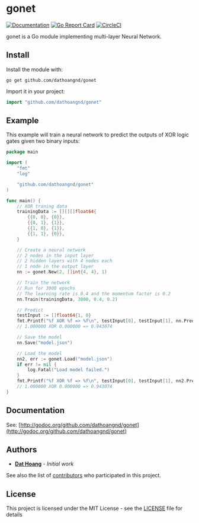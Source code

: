 # gonet
[![Documentation](https://godoc.org/github.com/dathoangnd/gonet?status.svg)](http://godoc.org/github.com/dathoangnd/gonet)
[![Go Report Card](https://goreportcard.com/badge/github.com/dathoangnd/gonet)](https://goreportcard.com/report/github.com/dathoangnd/gonet)
[![CircleCI](https://circleci.com/gh/dathoangnd/gonet.svg?style=svg)](https://circleci.com/gh/dathoangnd/gonet)

gonet is a Go module implementing multi-layer Neural Network.

## Install
Install the module with:

```
go get github.com/dathoangnd/gonet
```
Import it in your project:

```go
import "github.com/dathoangnd/gonet"
```
## Example
This example will train a neural network to predict the outputs of XOR logic gates given two binary inputs:

```go
package main

import (
	"fmt"
	"log"

	"github.com/dathoangnd/gonet"
)

func main() {
	// XOR traning data
	trainingData := [][][]float64{
		{{0, 0}, {0}},
		{{0, 1}, {1}},
		{{1, 0}, {1}},
		{{1, 1}, {0}},
	}

	// Create a neural network
	// 2 nodes in the input layer
	// 2 hidden layers with 4 nodes each
	// 1 node in the output layer
	nn := gonet.New(2, []int{4, 4}, 1)

	// Train the network
	// Run for 3000 epochs
	// The learning rate is 0.4 and the momentum factor is 0.2
	nn.Train(trainingData, 3000, 0.4, 0.2)

	// Predict
	testInput := []float64{1, 0}
	fmt.Printf("%f XOR %f => %f\n", testInput[0], testInput[1], nn.Predict(testInput)[0])
	// 1.000000 XOR 0.000000 => 0.943074

	// Save the model
	nn.Save("model.json")

	// Load the model
	nn2, err := gonet.Load("model.json")
	if err != nil {
		log.Fatal("Load model failed.")
	}
	fmt.Printf("%f XOR %f => %f\n", testInput[0], testInput[1], nn2.Predict(testInput)[0])
	// 1.000000 XOR 0.000000 => 0.943074
}
```
## Documentation
See: [http://godoc.org/github.com/dathoangnd/gonet](http://godoc.org/github.com/dathoangnd/gonet)
## Authors

* [**Dat Hoang**](https://github.com/dathoangnd) - *Initial work*

See also the list of [contributors](https://github.com/dathoangnd/gonet/graphs/contributors) who participated in this project.

## License

This project is licensed under the MIT License - see the [LICENSE](LICENSE) file for details